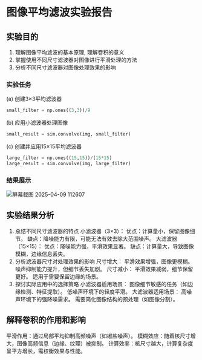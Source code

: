 # 图像平均滤波实验报告

## 实验目的
1. 理解图像平均滤波的基本原理, 理解卷积的意义
2. 掌握使用不同尺寸滤波器对图像进行平滑处理的方法
3. 分析不同尺寸滤波器对图像处理效果的影响

### 实验任务 

(a) 创建3×3平均滤波器
```python
small_filter = np.ones((3,3))/9
 ```
 (b) 应用小滤波器处理图像
```python
small_result = sim.convolve(img, small_filter)
 ```
 (c) 创建并应用15×15平均滤波器
```python
large_filter = np.ones((15,15))/(15*15)
large_result = sim.convolve(img, large_filter)
 ```

### 结果展示
![屏幕截图 2025-04-09 112607](https://github.com/user-attachments/assets/2b54d8b6-2bf9-4e7f-9d42-4e49b8a1a89d)


## 实验结果分析
1. 总结不同尺寸滤波器的特点
小滤波器（3×3）：
优点：计算量小，保留图像细节。
缺点：降噪能力有限，可能无法有效去除大范围噪声。
大滤波器（15×15）：
优点：降噪能力强，平滑效果显著。
缺点：计算量大，导致图像模糊，边缘信息丢失。
2. 分析滤波器尺寸对处理效果的影响
尺寸增大：
平滑效果增强，图像更模糊。
噪声抑制能力提升，但细节丢失加剧。
尺寸减小：
平滑效果减弱，细节保留更好。
适用于需要保留边缘的场景。
3. 探讨实际应用中的选择策略
小滤波器适用场景：
图像细节敏感的任务（如边缘检测、特征提取）。
低噪声环境下的轻度平滑。
大滤波器适用场景：
高噪声环境下的强降噪需求。
需要简化图像结构的预处理（如图像分割）。

## 解释卷积的作用和影响
平滑作用：通过局部平均抑制高频噪声（如椒盐噪声）。
模糊效应：随着核尺寸增大，图像高频信息（边缘、纹理）被抑制。
计算效率：核尺寸越大，计算复杂度呈平方增长，需权衡效果与性能。
